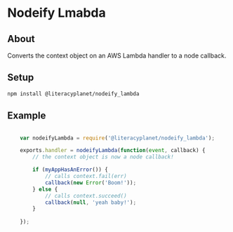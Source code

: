 Nodeify Lmabda
====================

About
--------------
Converts the context object on an AWS Lambda handler to a node callback.

Setup
--------------

```sh
npm install @literacyplanet/nodeify_lambda
```

Example
--------------

```js

	var nodeifyLambda = require('@literacyplanet/nodeify_lambda');

	exports.handler = nodeifyLambda(function(event, callback) {
		// the context object is now a node callback!

		if (myAppHasAnError()) {
			// calls context.fail(err)
			callback(new Error('Boom!'));
		} else {
			// calls context.succeed()
			callback(null, 'yeah baby!');
		}
		
	});

```

